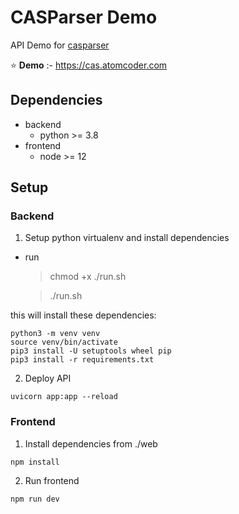 # CASParser Demo

API Demo for [casparser](https://github.com/codereverser/casparser)

⭐ **Demo** :- https://cas.atomcoder.com  

## Dependencies
- backend
  - python >= 3.8
- frontend
  - node >= 12

## Setup

### Backend
1. Setup python virtualenv and install dependencies

- run 
  > chmod +x ./run.sh

  > ./run.sh

this will install these dependencies:
```
python3 -m venv venv
source venv/bin/activate
pip3 install -U setuptools wheel pip
pip3 install -r requirements.txt
```
2. Deploy API
```
uvicorn app:app --reload
```

### Frontend
1. Install dependencies from ./web
```
npm install
```
2. Run frontend
```
npm run dev
```

